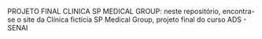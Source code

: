PROJETO FINAL CLINICA SP MEDICAL GROUP: neste repositório, encontra-se o site da Clínica fictícia SP Medical Group, projeto final do curso ADS - SENAI
